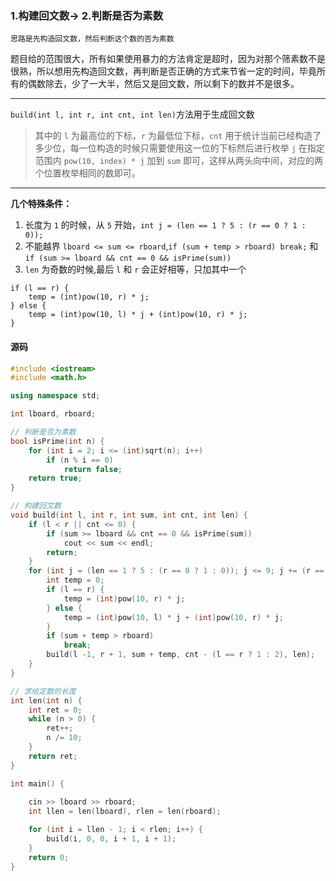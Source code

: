 ### 1.构建回文数-> 2.判断是否为素数

	思路是先构造回文数，然后判断这个数的否为素数

题目给的范围很大，所有如果使用暴力的方法肯定是超时，因为对那个筛素数不是很熟，所以想用先构造回文数，再判断是否正确的方式来节省一定的时间，毕竟所有的偶数除去，少了一大半，然后又是回文数，所以剩下的数并不是很多。

------

`build(int l, int r, int cnt, int len)`方法用于生成回文数
> 其中的 `l` 为最高位的下标，`r` 为最低位下标，`cnt` 用于统计当前已经构造了多少位，每一位构造的时候只需要使用这一位的下标然后进行枚举 `j` 在指定范围内 `pow(10, index) * j` 加到 `sum` 即可，这样从两头向中间，对应的两个位置枚举相同的数即可。

-----
**几个特殊条件：**

1. 长度为 `1` 的时候，从 `5` 开始，`int j = (len == 1 ? 5 : (r == 0 ? 1 : 0));`
2. 不能越界 `lboard <= sum <= rboard`,`if (sum + temp > rboard) break;` 和 `if (sum >= lboard && cnt == 0 && isPrime(sum))`
3. `len` 为奇数的时候,最后 `l` 和 `r` 会正好相等，只加其中一个
```
if (l == r) {
	temp = (int)pow(10, r) * j;
} else {
	temp = (int)pow(10, l) * j + (int)pow(10, r) * j;
}
```
#### 源码

```cpp
#include <iostream>
#include <math.h>

using namespace std;

int lboard, rboard;

// 判断是否为素数
bool isPrime(int n) {
    for (int i = 2; i <= (int)sqrt(n); i++)
        if (n % i == 0)
            return false;
    return true;
}

// 构建回文数
void build(int l, int r, int sum, int cnt, int len) {
    if (l < r || cnt <= 0) {
        if (sum >= lboard && cnt == 0 && isPrime(sum))
            cout << sum << endl; 
        return;
    }
    for (int j = (len == 1 ? 5 : (r == 0 ? 1 : 0)); j <= 9; j += (r == 0 ? 2 : 1)) {
        int temp = 0;
        if (l == r) {
            temp = (int)pow(10, r) * j;
        } else {
            temp = (int)pow(10, l) * j + (int)pow(10, r) * j;
        }
        if (sum + temp > rboard)
            break;
        build(l -1, r + 1, sum + temp, cnt - (l == r ? 1 : 2), len);
    }
}

// 求给定数的长度
int len(int n) {
    int ret = 0;
    while (n > 0) {
        ret++;
        n /= 10;
    }
    return ret;
}

int main() {
    
    cin >> lboard >> rboard;
    int llen = len(lboard), rlen = len(rboard);

    for (int i = llen - 1; i < rlen; i++) {
        build(i, 0, 0, i + 1, i + 1);
    }
    return 0;
}
```